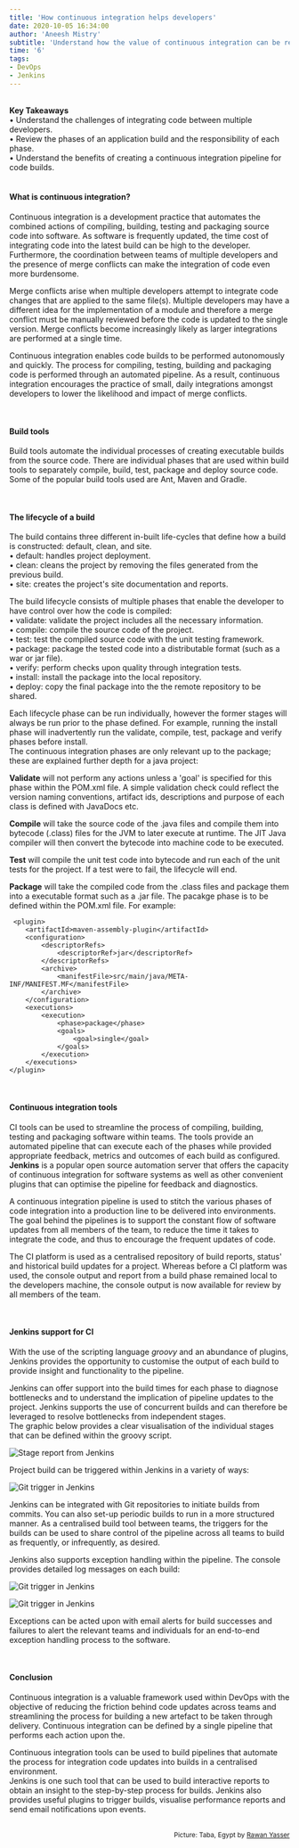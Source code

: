 ```yaml
---
title: 'How continuous integration helps developers'
date: 2020-10-05 16:34:00
author: 'Aneesh Mistry'
subtitle: 'Understand how the value of continuous integration can be realised amongst teams of multiple developers.'
time: '6'
tags:
- DevOps
- Jenkins
---
```

<br>
<strong>Key Takeaways</strong><br>
&#8226; Understand the challenges of integrating code between multiple developers.<br>
&#8226; Review the phases of an application build and the responsibility of each phase.<br>
&#8226; Understand the benefits of creating a continuous integration pipeline for code builds.<br>

<br>
<h4>What is continuous integration?</h4>
<p>
Continuous integration is a development practice that automates the combined actions of compiling, building, testing and packaging source code into software. As software is frequently updated, the time cost of integrating code into the latest build can be high to the developer. Furthermore, the coordination between teams of multiple developers and the presence of merge conflicts can make the integration of code even more burdensome.
</p>
<p>
Merge conflicts arise when multiple developers attempt to integrate code changes that are applied to the same file(s). Multiple developers may have a different idea for the implementation of a module and therefore a merge conflict must be manually reviewed before the code is updated to the single version. Merge conflicts become increasingly likely as larger integrations are performed at a single time.</p>
<p>
Continuous integration enables code builds to be performed autonomously and quickly. The process for compiling, testing, building and packaging code is performed through an automated pipeline. As a result, continuous integration encourages the practice of small, daily integrations amongst developers to lower the likelihood and impact of merge conflicts. 
</p>

<br>
<h4>Build tools</h4>
<p>
Build tools automate the individual processes of creating executable builds from the source code. There are individual phases that are used within build tools to separately compile, build, test, package and deploy source code. Some of the popular build tools used are Ant, Maven and Gradle.
</p>

<br>
<h4>The lifecycle of a build</h4>
<p>
The build contains three different in-built life-cycles that define how a build is constructed: default, clean, and site.<br>
&#8226; default: handles project deployment.<br>
&#8226; clean: cleans the project by removing the files generated from the previous build.<br>
&#8226; site: creates the project's site documentation and reports.<br>
</p>
<p>
The build lifecycle consists of multiple phases that enable the developer to have control over how the code is compiled:<br>
&#8226; validate: validate the project includes all the necessary information.<br>
&#8226; compile: compile the source code of the project.<br>
&#8226; test: test the compiled source code with the unit testing framework.<br>
&#8226; package: package the tested code into a distributable format (such as a war or jar file).<br>
&#8226; verify: perform checks upon quality through integration tests.<br>
&#8226; install: install the package into the local repository.<br>
&#8226; deploy: copy the final package into the the remote repository to be shared.
</p>
<p>
Each lifecycle phase can be run individually, however the former stages will always be run prior to the phase defined. For example, running the install phase will inadvertently run the validate, compile, test, package and verify phases before install.<br>
The continuous integration phases are only relevant up to the package; these are explained further depth for a java project:
</p>

<p>
<strong>Validate</strong> will not perform any actions unless a 'goal' is specified for this phase within the POM.xml file. A simple validation check could reflect the version naming conventions, artifact ids, descriptions and purpose of each class is defined with JavaDocs etc.  
</p>
<p>
<strong>Compile</strong> will take the source code of the .java files and compile them into bytecode (.class) files for the JVM to later execute at runtime. The JIT Java compiler will then convert the bytecode into machine code to be executed.
</p>
<p>
<strong>Test</strong> will compile the unit test code into bytecode and run each of the unit tests for the project. If a test were to fail, the lifecycle will end.
</p>
<p>
<strong>Package</strong> will take the compiled code from the .class files and package them into a executable format such as a .jar file. The pacakge phase is to be defined within the POM.xml file. For example:

```
 <plugin>
    <artifactId>maven-assembly-plugin</artifactId>
    <configuration>
        <descriptorRefs>
            <descriptorRef>jar</descriptorRef>
        </descriptorRefs>
        <archive>
            <manifestFile>src/main/java/META-INF/MANIFEST.MF</manifestFile>
        </archive>
    </configuration>
    <executions>
        <execution>
            <phase>package</phase>
            <goals>
                <goal>single</goal>
            </goals>
        </execution>
    </executions>
</plugin>

```
</p>

<br>
<h4>Continuous integration tools</h4>
<p>
CI tools can be used to streamline the process of compiling, building, testing and packaging software within teams. The tools provide an automated pipeline that can execute each of the phases 
while provided appropriate feedback, metrics and outcomes of each build as configured. <strong>Jenkins</strong> is a popular open source automation server that offers the capacity of continuous integration 
for software systems as well as other convenient plugins that can optimise the pipeline for feedback and diagnostics. 
</p>
<p>
A continuous integration pipeline is used to stitch the various phases of code integration into a production line to be delivered into environments. The goal behind the pipelines is to support the constant flow of software updates from all members of the team, to reduce the time it takes to integrate the code, and thus to encourage the frequent updates of code.
</p>
<p>
The CI platform is used as a centralised repository of build reports, status' and historical build updates for a project. Whereas before a CI platform was used, the console output and report from a build phase remained local to the developers machine, the console output is now available for review by all members of the team.
</p>
<br>
<h4>Jenkins support for CI</h4>
<p>
With the use of the scripting language <i>groovy</i> and an abundance of plugins, Jenkins provides the opportunity to customise the output of each build to provide insight and functionality to the pipeline.
</p>
<p>
Jenkins can offer support into the build times for each phase to diagnose bottlenecks and to understand the implication of pipeline updates to the project. Jenkins supports the use of concurrent builds and can therefore be leveraged to resolve bottlenecks from independent stages.<br>
The graphic below provides a clear visualisation of the individual stages that can be defined within the groovy script.

![Stage report from Jenkins](../../src/images/027_stages.png)

</p>
<p>
Project build can be triggered within Jenkins in a variety of ways:

![Git trigger in Jenkins](../../src/images/027_trigger.png)

Jenkins can be integrated with Git repositories to initiate builds from commits. You can also set-up periodic builds to run in a more structured manner. As a centralised build tool between teams, the triggers for the builds can be used to share control of the pipeline across all teams to build as frequently, or infrequently, as desired.
</p>
<p>
Jenkins also supports exception handling within the pipeline. The console provides detailed log messages on each build:

![Git trigger in Jenkins](../../src/images/027_console1.png)

![Git trigger in Jenkins](../../src/images/027_console2.png)

Exceptions can be acted upon with email alerts for build successes and failures to alert the relevant teams and individuals for an end-to-end exception handling process to the software. 
</p>
<br>
<h4>Conclusion</h4>
<p>
Continuous integration is a valuable framework used within DevOps with the objective of reducing the friction behind code updates across teams and streamlining the process for 
building a new artefact to be taken through delivery. Continuous integration can be defined by a single pipeline that performs each action upon the.
</p>
<p>
Continuous integration tools can be used to build pipelines that automate the process for integration code updates into builds in a centralised environment.<br>
Jenkins is one such tool that can be used to build interactive reports to obtain an insight to the step-by-step process for builds. Jenkins also provides useful plugins to trigger builds, visualise performance reports and send email notifications upon events. 
</p>

<br>
<small style="float: right;" >Picture: Taba, Egypt by <a target="_blank" href="https://unsplash.com/@rawanyasser">Rawan Yasser</small></a><br>

